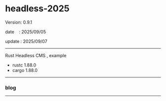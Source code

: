 ﻿# headless-2025

 Version: 0.9.1

 date    : 2025/09/05 

 update : 2025/09/07

***

Rust Headless CMS , example

* rustc 1.88.0
* cargo 1.88.0

***
### blog

***

